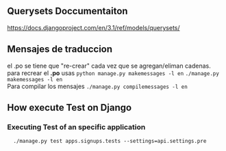 ## Querysets Doccumentaiton
https://docs.djangoproject.com/en/3.1/ref/models/querysets/

## Mensajes de traduccion 
el .po se tiene que "re-crear" cada vez que se agregan/eliman cadenas.
para recrear el 
**.po** usas ```python manage.py makemessages -l en```
```./manage.py makemessages -l en```
<br>
Para compilar los mensajes
```./manage.py compilemessages -l en```

## How execute Test on Django 

### Executing Test of an specific application

```  ./manage.py test apps.signups.tests --settings=api.settings.pre``` 

